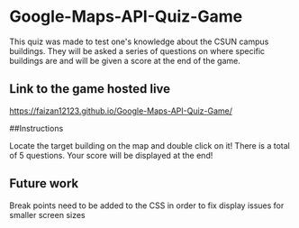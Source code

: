 # Google-Maps-API-Quiz-Game
This quiz was made to test one's knowledge about the CSUN campus buildings. They will be asked a series of questions on where specific buildings are and will be given a score at the end of the game.


## Link to the game hosted live
https://faizan12123.github.io/Google-Maps-API-Quiz-Game/ 


##Instructions

Locate the target building on the map and double click on it! There is a total of 5 questions. Your score will be displayed at the end!

## Future work

Break points need to be added to the CSS in order to fix display issues for smaller screen sizes
